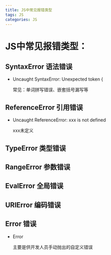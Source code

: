```yaml
---
title: JS中常见报错类型 
tags: JS
categories: JS
---
```


# JS中常见报错类型：

## SyntaxError    语法错误
* Uncaught SyntaxError: Unexpected token {

    常见：单词拼写错误、嵌套括号漏写等

<!-- more --> 

## ReferenceError    引用错误
* Uncaught ReferenceError: xxx is not defined

    xxx未定义

## TypeError    类型错误

## RangeError    参数错误

## EvalError    全局错误

## URIError    编码错误

## Error  错误
* Error

    主要是供开发人员手动抛出的自定义错误


